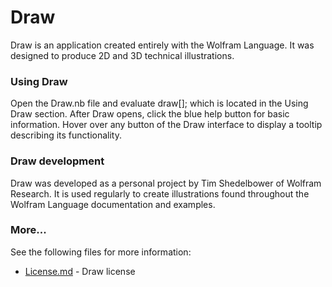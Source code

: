 
# Draw

Draw is an application created entirely with the Wolfram Language. It was designed to produce 2D and 3D technical illustrations.

### Using Draw

Open the Draw.nb file and evaluate draw[]; which is located in the Using Draw section. After Draw opens, click the blue help button for basic information. Hover over any button of the Draw interface to display a tooltip describing its functionality.

### Draw development

Draw was developed as a personal project by Tim Shedelbower of Wolfram Research. It is used regularly to create illustrations found throughout the Wolfram Language documentation and examples.

### More...

See the following files for more information:

* [License.md](License.md) - Draw license